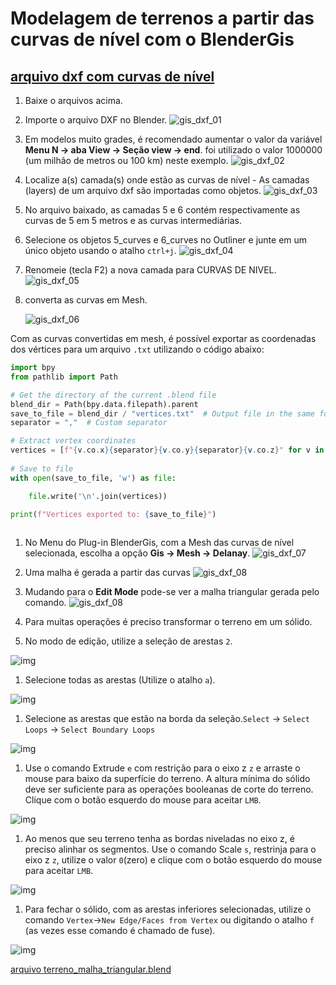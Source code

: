 # Modelagem de terrenos a partir das curvas de nível com o BlenderGis

## [arquivo dxf com curvas de nível](../exemplos/terreno_mov_origem.dxf)

1. Baixe o arquivos acima.
1. Importe o arquivo DXF no Blender.
 ![gis_dxf_01](../figs/imgBlender/bgis_dxf_01.jpg)
1. Em modelos muito grades, é recomendado aumentar o valor da variável **Menu N -> aba View -> Seção view -> end**. foi utilizado o valor 1000000 (um milhão de metros ou 100 km) neste exemplo.
 ![gis_dxf_02](../figs/imgBlender/bgis_dxf_02.jpg)
1. Localize a(s) camada(s) onde estão as curvas de nível - As camadas (layers) de um arquivo dxf são importadas como objetos.
 ![gis_dxf_03](../figs/imgBlender/bgis_dxf_03.jpg)
1. No arquivo baixado, as camadas 5 e 6 contém respectivamente as curvas de 5 em 5 metros e as curvas intermediárias.
1. Selecione os objetos 5_curves e 6_curves no Outliner e junte em um único objeto usando o atalho ```ctrl+j```.
   ![gis_dxf_04](../figs/imgBlender/bgis_dxf_04.jpg)
1. Renomeie (tecla F2) a nova camada para CURVAS DE NIVEL.
   ![gis_dxf_05](../figs/imgBlender/bgis_dxf_05.jpg)
1. converta as curvas em Mesh.

   ![gis_dxf_06](../figs/imgBlender/bgis_dxf_06.jpg)

Com as curvas convertidas em mesh, é possível exportar as coordenadas dos vértices para um arquivo ```.txt``` utilizando o código abaixo:

```py
import bpy
from pathlib import Path

# Get the directory of the current .blend file
blend_dir = Path(bpy.data.filepath).parent
save_to_file = blend_dir / "vertices.txt"  # Output file in the same folder
separator = ","  # Custom separator

# Extract vertex coordinates
vertices = [f"{v.co.x}{separator}{v.co.y}{separator}{v.co.z}" for v in bpy.context.object.data.vertices]
    
# Save to file
with open(save_to_file, 'w') as file:

    file.write('\n'.join(vertices))

print(f"Vertices exported to: {save_to_file}")   
 
```

1. No Menu do Plug-in BlenderGis, com a Mesh das curvas de nível selecionada, escolha a opção **Gis -> Mesh -> Delanay**.
 ![gis_dxf_07](../figs/imgBlender/bgis_dxf_07.jpg)

1. Uma malha é gerada a partir das curvas
   ![gis_dxf_08](../figs/imgBlender/bgis_dxf_08.jpg)

1. Mudando para o **Edit Mode** pode-se ver a malha triangular gerada pelo comando.
 ![gis_dxf_08](../figs/imgBlender/bgis_dxf_09.jpg)

1. Para muitas operações é preciso transformar o terreno em um sólido.

1. No modo de edição, utilize a seleção de arestas ``2``.

![img](./Blender_gis_dxf/edit_lines.jpg)

1. Selecione todas as arestas (Utilize o atalho ``a``).

![img](./Blender_gis_dxf/select_all.jpg)

1. Selecione as arestas que estão na borda da seleção.``Select`` -> ``Select Loops`` -> ``Select Boundary Loops``

![img](./Blender_gis_dxf/select_boundary.jpg)

1. Use o comando Extrude ``e`` com restrição para o eixo z ``z`` e arraste o mouse para baixo da superfície do terreno. A altura mínima do sólido deve ser suficiente para as operações booleanas de corte do terreno. Clique com o botão esquerdo do mouse para aceitar ``LMB``.

![img](Blender_gis_dxf/extrude_terrain_surface.jpg)

1. Ao menos que seu terreno tenha as bordas niveladas no eixo z, é preciso alinhar os segmentos. Use o comando Scale ``s``, restrinja para o eixo z ``z``, utilize o valor ``0``(zero) e clique com o botão esquerdo do mouse para aceitar ``LMB``.

![img](Blender_gis_dxf/flat_lines.jpg)

1. Para fechar o sólido, com as arestas inferiores selecionadas, utilize o comando ``Vertex``->``New Edge/Faces from Vertex`` ou digitando o atalho ``f`` (as vezes esse comando é chamado de fuse).

![img](./Blender_gis_dxf/new_face.jpg)

 [arquivo terreno_malha_triangular.blend](./terreno_malha_triangular.blend)
